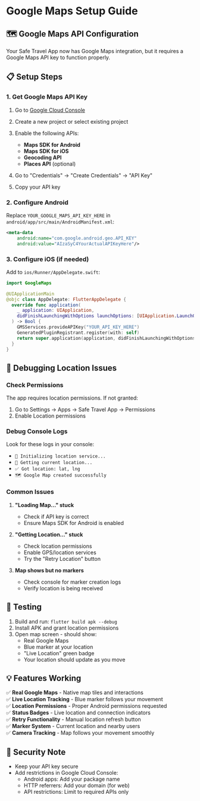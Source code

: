 # Google Maps Setup Guide

## 🗺️ Google Maps API Configuration

Your Safe Travel App now has Google Maps integration, but it requires a Google Maps API key to function properly.

## 📋 Setup Steps

### 1. Get Google Maps API Key

1. Go to [Google Cloud Console](https://console.cloud.google.com/)
2. Create a new project or select existing project
3. Enable the following APIs:
   - **Maps SDK for Android**
   - **Maps SDK for iOS** 
   - **Geocoding API**
   - **Places API** (optional)

4. Go to "Credentials" → "Create Credentials" → "API Key"
5. Copy your API key

### 2. Configure Android

Replace `YOUR_GOOGLE_MAPS_API_KEY_HERE` in `android/app/src/main/AndroidManifest.xml`:

```xml
<meta-data 
    android:name="com.google.android.geo.API_KEY"
    android:value="AIzaSyC4YourActualAPIKeyHere"/>
```

### 3. Configure iOS (if needed)

Add to `ios/Runner/AppDelegate.swift`:

```swift
import GoogleMaps

@UIApplicationMain
@objc class AppDelegate: FlutterAppDelegate {
  override func application(
    _ application: UIApplication,
    didFinishLaunchingWithOptions launchOptions: [UIApplication.LaunchOptionsKey: Any]?
  ) -> Bool {
    GMSServices.provideAPIKey("YOUR_API_KEY_HERE")
    GeneratedPluginRegistrant.register(with: self)
    return super.application(application, didFinishLaunchingWithOptions: launchOptions)
  }
}
```

## 🔧 Debugging Location Issues

### Check Permissions
The app requires location permissions. If not granted:
1. Go to Settings → Apps → Safe Travel App → Permissions
2. Enable Location permissions

### Debug Console Logs
Look for these logs in your console:
- `🔄 Initializing location service...`
- `📍 Getting current location...`
- `✅ Got location: lat, lng`
- `🗺️ Google Map created successfully`

### Common Issues

1. **"Loading Map..." stuck**
   - Check if API key is correct
   - Ensure Maps SDK for Android is enabled

2. **"Getting Location..." stuck**
   - Check location permissions
   - Enable GPS/location services
   - Try the "Retry Location" button

3. **Map shows but no markers**
   - Check console for marker creation logs
   - Verify location is being received

## 🚀 Testing

1. Build and run: `flutter build apk --debug`
2. Install APK and grant location permissions
3. Open map screen - should show:
   - Real Google Maps
   - Blue marker at your location
   - "Live Location" green badge
   - Your location should update as you move

## 💡 Features Working

✅ **Real Google Maps** - Native map tiles and interactions  
✅ **Live Location Tracking** - Blue marker follows your movement  
✅ **Location Permissions** - Proper Android permissions requested  
✅ **Status Badges** - Live location and connection indicators  
✅ **Retry Functionality** - Manual location refresh button  
✅ **Marker System** - Current location and nearby users  
✅ **Camera Tracking** - Map follows your movement smoothly  

## 🔐 Security Note

- Keep your API key secure
- Add restrictions in Google Cloud Console:
  - Android apps: Add your package name
  - HTTP referrers: Add your domain (for web)
  - API restrictions: Limit to required APIs only